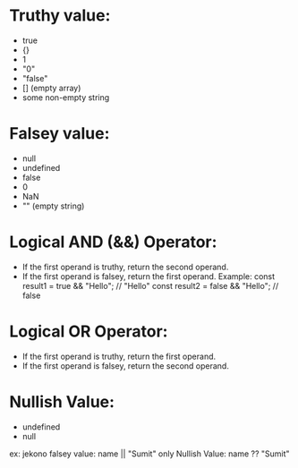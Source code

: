 # Truthy value:

- true
- {}
- 1
- "0"
- "false"
- [] (empty array)
- some non-empty string

# Falsey value:

- null
- undefined
- false
- 0
- NaN
- "" (empty string)

# Logical AND (&&) Operator:

- If the first operand is truthy, return the second operand.
- If the first operand is falsey, return the first operand.
  Example:
  const result1 = true && "Hello"; // "Hello"
  const result2 = false && "Hello"; // false

# Logical OR Operator:

- If the first operand is truthy, return the first operand.
- If the first operand is falsey, return the second operand.

# Nullish Value:

- undefined
- null

ex:
jekono falsey value: name || "Sumit"
only Nullish Value: name ?? "Sumit"
